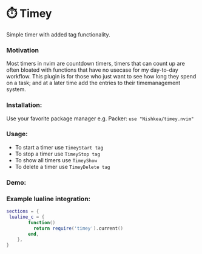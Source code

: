 # ⏱️ Timey
Simple timer with added tag functionality.

### Motivation
Most timers in nvim are countdown timers, timers that can count up are often bloated with functions that have no usecase for my day-to-day workflow. This plugin is for those who just want to see how long they spend on a task; and at a later time add the entries to their timemanagement system.

### Installation:
Use your favorite package manager e.g. Packer:
`use "Nishkea/timey.nvim"`

### Usage:

- To start a timer use `TimeyStart tag` 
- To stop a timer use `TimeyStop tag`
- To show all timers use `TimeyShow`
- To delete a timer use `TimeyDelete tag`

### Demo:



### Example lualine integration:

```lua
sections = {
 lualine_c = {
        function()
          return require('timey').current()
        end,
    },
}
```
